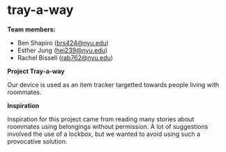 # tray-a-way
**Team members:**
* Ben Shapiro (brs424@nyu.edu)
* Esther Jung (hej239@nyu.edu)
* Rachel Bissell (rab762@nyu.edu)

**Project Tray-a-way**

Our device is used as an item tracker targetted towards people living with roommates. 

**Inspiration**

Inspiration for this project came from reading many stories about roommates
using belongings without permission. A lot of suggestions involved the use of
a lockbox, but we wanted to avoid using such a provocative solution. 

